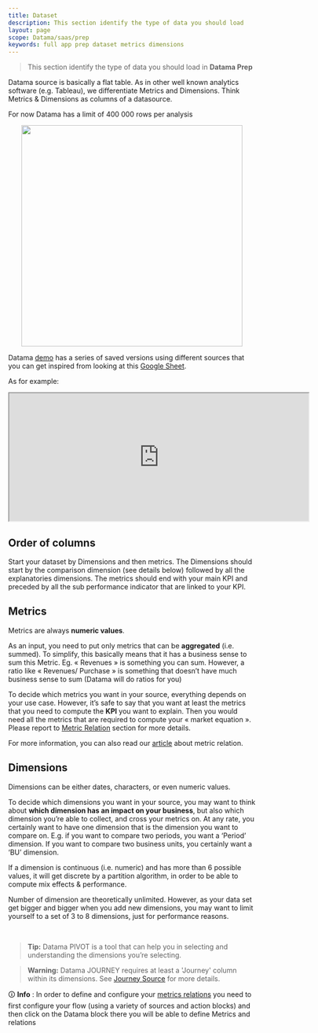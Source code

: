 ```yaml
---
title: Dataset
description: This section identify the type of data you should load
layout: page
scope: Datama/saas/prep
keywords: full app prep dataset metrics dimensions
---
```



> This section identify the type of data you should load in **Datama Prep**

Datama source is basically a flat table.
As in other well known analytics software (e.g. Tableau), we differentiate Metrics and Dimensions. Think Metrics & Dimensions as columns of a datasource. 

For now Datama has a limit of 400 000 rows per analysis

<center><img src="{{site.url}}/{{site.baseurl}}/core_app/new/prep/images/dataset_DimensionsMetrics.png"  style="width:450px; height:auto;"/></center>


Datama <a href="https://app.Datama.io/" target="_blank">demo</a> has a series of saved versions using different sources that you can get inspired from looking at this [Google Sheet](https://docs.google.com/spreadsheets/d/1bNEeqm5CfpPmYPr_t4ff1xcJkSBKoVvwJd4vKB0sDzs/edit#gid=0).

As for example:

<center> <iframe width=610 height=260 src="https://docs.google.com/spreadsheets/d/e/2PACX-1vTXRV_yX735skN1XO80vxldchFr5tii0E1mUgk0vdkaZaOGDxHY9yVZEk0wXb1zag0OVIQzxRBm1zuw/pubhtml?gid=1408263987&amp;single=true&amp;widget=true&amp;headers=false"></iframe> </center>

## Order of columns

Start your dataset by Dimensions and then metrics. The Dimensions should start by the comparison dimension (see details below) followed by all the explanatories dimensions. The metrics should end with your main KPI and preceded by all the sub performance indicator that are linked to your KPI. 

## Metrics

Metrics are always **numeric values**. 

As an input, you need to put only metrics that can be **aggregated** (i.e. summed). To simplify, this basically means that it has a business sense to sum this Metric. Eg. « Revenues » is something you can sum. However, a ratio like « Revenues/ Purchase » is something that doesn’t have much business sense to sum (Datama will do ratios for you)

To decide which metrics you want in your source, everything depends on your use case. However, it’s safe to say that you want at least the metrics that you need to compute the **KPI** you want to explain. Then you would need all the metrics that are required to compute your « market equation ». Please report to [Metric Relation]({{site.url}}/{{site.baseurl}}/core_app/new/prep/metric_relation.md) section for more details.

For more information, you can also read our [article](https://Datama.fr/how-to-build-my-business-metric-relation/) about metric relation.

## Dimensions

Dimensions can be either dates, characters, or even numeric values.

To decide which dimensions you want in your source, you may want to think about **which dimension has an impact on your business**, but also which dimension you’re able to collect, and cross your metrics on. At any rate, you certainly want to have one dimension that is the dimension you want to compare on. E.g. if you want to compare two periods, you want a ‘Period’ dimension. If you want to compare two business units, you certainly want a ‘BU’ dimension.

If a dimension is continuous (i.e. numeric) and has more than 6 possible values, it will get discrete by a partition algorithm, in order to be able to compute mix effects & performance.

Number of dimension are theoretically unlimited. However, as your data set get bigger and bigger when you add new dimensions, you may want to limit yourself to a set of 3 to 8 dimensions, just for performance reasons.

<br/>

> **Tip:** Datama PIVOT is a tool that can help you in selecting and understanding the dimensions you’re selecting.

> **Warning:** Datama JOURNEY requires at least a 'Journey' column within its dimensions. See [Journey Source]({{site.url}}/{{site.baseurl}}/core_app/journey.md) for more details.


🛈 **Info** : In order to define and configure your [metrics relations]({{site.url}}/{{site.baseurl}}/core_app/new/prep/metric_relation.md) you need to first configure your flow (using a variety of sources and action blocks) and then click on the Datama block there you will be able to define Metrics and relations
